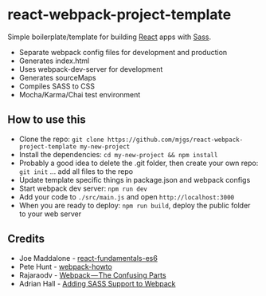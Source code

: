 # react-webpack-project-template

Simple boilerplate/template for building [React](https://facebook.github.io/react/) apps with [Sass](http://sass-lang.com/).
  
  * Separate webpack config files for development and production
  * Generates index.html
  * Uses webpack-dev-server for development
  * Generates sourceMaps
  * Compiles SASS to CSS
  * Mocha/Karma/Chai test environment

## How to use this

  * Clone the repo: `git clone https://github.com/mjgs/react-webpack-project-template my-new-project`
  * Install the dependencies: `cd my-new-project && npm install`
  * Probably a good idea to delete the .git folder, then create your own repo: `git init` ... add all files to the repo
  * Update template specific things in package.json and webpack configs
  * Start webpack dev server: `npm run dev`
  * Add your code to `./src/main.js` and open `http://localhost:3000`
  * When you are ready to deploy: `npm run build`, deploy the public folder to your web server  

## Credits

  * Joe Maddalone - [react-fundamentals-es6](https://github.com/joemaddalone/egghead-react-fundamentals-es6)
  * Pete Hunt - [webpack-howto](https://github.com/petehunt/webpack-howto)
  * Rajaraodv - [Webpack — The Confusing Parts](https://medium.com/@rajaraodv/webpack-the-confusing-parts-58712f8fcad9#.wh5l2m7fp)
  * Adrian Hall - [Adding SASS Support to Webpack](https://shellmonger.com/2016/01/19/adding-sass-support-to-webpack/)
